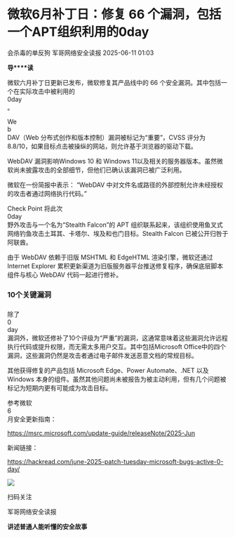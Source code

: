 #  微软6月补丁日：修复 66 个漏洞，包括一个APT组织利用的0day  
会杀毒的单反狗  军哥网络安全读报   2025-06-11 01:03  
  
**导****读**  
  
  
  
微软六月补丁日更新已发布，微软修复其产品线中的 66 个安全漏洞。其中包括一个在实际攻击中被利用的  
0day  
。  
  
  
We  
b  
DAV（Web 分布式创作和版本控制）漏洞被标记为“重要”，CVSS 评分为 8.8/10，如果目标点击被操纵的网站，则允许基于浏览器的驱动下载。  
  
  
WebDAV 漏洞影响Windows 10 和 Windows 11以及相关的服务器版本。虽然微软尚未披露攻击的全部细节，但他们已确认该漏洞已被广泛利用。  
  
  
微软在一份简报中表示： “WebDAV 中对文件名或路径的外部控制允许未经授权的攻击者通过网络执行代码。”  
  
  
Check Point 将此次  
0day  
野外攻击与一个名为“Stealth Falcon”的 APT 组织联系起来，该组织使用鱼叉式网络钓鱼攻击土耳其、卡塔尔、埃及和也门目标。Stealth Falcon 已被公开归咎于阿联酋。  
  
  
由于 WebDAV 依赖于旧版 MSHTML 和 EdgeHTML 渲染引擎，微软还通过 Internet Explorer 累积更新渠道为旧版服务器平台推送修复程序，确保底层脚本组件与核心 WebDAV 代码一起进行修补。  
  
### 10个关键漏洞  
###   
  
除了  
0  
day  
漏洞外，微软还修补了10个评级为“严重”的漏洞，这通常意味着这些漏洞允许远程执行代码或提升权限，而无需太多用户交互。其中包括Microsoft Office中的四个漏洞，这些漏洞仍然是攻击者通过电子邮件发送恶意文档的常规目标。  
  
  
其他获得修复的产品包括 Microsoft Edge、Power Automate、.NET 以及 Windows 本身的组件。虽然其他问题尚未被报告为被主动利用，但有几个问题被标记为短期内更有可能成为攻击目标。  
  
  
参考微软  
6  
月安全更新指南：  
  
https://msrc.microsoft.com/update-guide/releaseNote/2025-Jun  
  
  
新闻链接：  
  
https://hackread.com/june-2025-patch-tuesday-microsoft-bugs-active-0-day/  
  
![](https://mmbiz.qpic.cn/mmbiz_jpg/AnRWZJZfVaGC3gsJClsh4Fia0icylyBEnBywibdbkrLLzmpibfdnf5wNYzEUq2GpzfedMKUjlLJQ4uwxAFWLzHhPFQ/640?wx_fmt=jpeg "")  
  
扫码关注  
  
军哥网络安全读报  
  
**讲述普通人能听懂的安全故事**  
  
  
